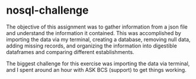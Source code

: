 # nosql-challenge

The objective of this assignment was to gather information from a json file and understand the information it contained. This was accomplished by importing the data via my terminal, creating a database, removing null data, adding missing records, and organizing the information into digestible dataframes and comparing different establishments. 

The biggest challenge for this exercise was importing the data via terminal, and I spent around an hour with ASK BCS (support) to get things working. 